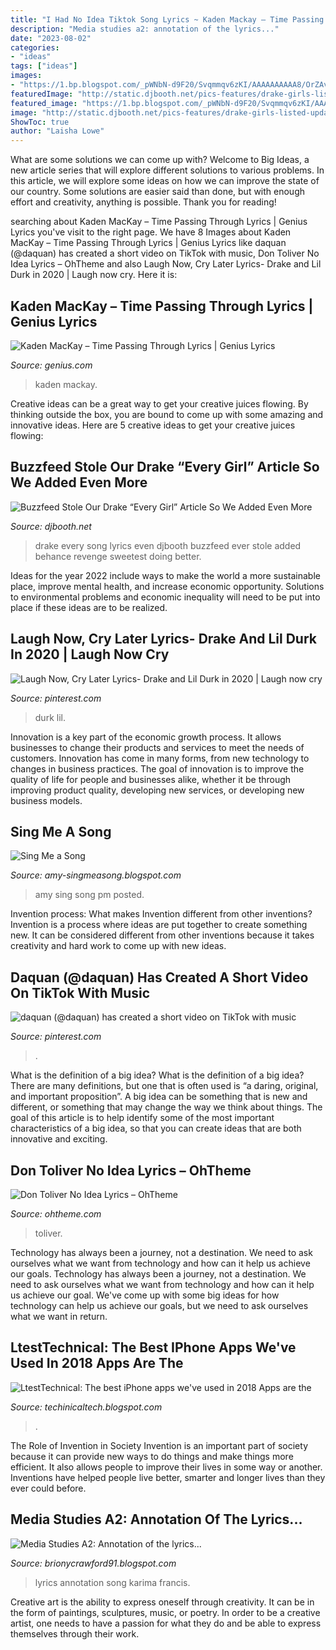 ```yaml
---
title: "I Had No Idea Tiktok Song Lyrics ~ Kaden Mackay – Time Passing Through Lyrics"
description: "Media studies a2: annotation of the lyrics..."
date: "2023-08-02"
categories:
- "ideas"
tags: ["ideas"]
images:
- "https://1.bp.blogspot.com/_pWNbN-d9F20/Svqmmqv6zKI/AAAAAAAAAA8/OrZAvzZij3w/s400/Again+the+lyrics.jpg"
featuredImage: "http://static.djbooth.net/pics-features/drake-girls-listed-update.jpg"
featured_image: "https://1.bp.blogspot.com/_pWNbN-d9F20/Svqmmqv6zKI/AAAAAAAAAA8/OrZAvzZij3w/s400/Again+the+lyrics.jpg"
image: "http://static.djbooth.net/pics-features/drake-girls-listed-update.jpg"
ShowToc: true
author: "Laisha Lowe"
---
```



What are some solutions we can come up with?
Welcome to Big Ideas, a new article series that will explore different solutions to various problems. In this article, we will explore some ideas on how we can improve the state of our country. Some solutions are easier said than done, but with enough effort and creativity, anything is possible. Thank you for reading!

	

		
searching about Kaden MacKay – Time Passing Through Lyrics | Genius Lyrics you've visit to the right page. We have 8 Images about Kaden MacKay – Time Passing Through Lyrics | Genius Lyrics like daquan (@daquan) has created a short video on TikTok with music, Don Toliver No Idea Lyrics – OhTheme and also Laugh Now, Cry Later Lyrics- Drake and Lil Durk in 2020 | Laugh now cry. Here it is:
		
    
## Kaden MacKay – Time Passing Through Lyrics | Genius Lyrics

<img loading=lazy src="https://images.genius.com/avatars/medium/36cdf89455a1a5fc560f0efbd86d020e" onerror="this.onerror=null;this.src='https://tse2.mm.bing.net/th?id=OIP.AOIu0S1wwV4xymcobaweFQAAAA&amp;pid=15.1';" alt="Kaden MacKay – Time Passing Through Lyrics | Genius Lyrics">

_Source: genius.com_

>kaden mackay. 

	

Creative ideas can be a great way to get your creative juices flowing. By thinking outside the box, you are bound to come up with some amazing and innovative ideas. Here are 5 creative ideas to get your creative juices flowing: 

    
## Buzzfeed Stole Our Drake “Every Girl” Article So We Added Even More

<img loading=lazy src="http://static.djbooth.net/pics-features/drake-girls-listed-update.jpg" onerror="this.onerror=null;this.src='https://tse3.mm.bing.net/th?id=OIP.pRr-VvDp7z1AnOA7bIEzagHaHa&amp;pid=15.1';" alt="Buzzfeed Stole Our Drake “Every Girl” Article So We Added Even More">

_Source: djbooth.net_

>drake every song lyrics even djbooth buzzfeed ever stole added behance revenge sweetest doing better. 

	

Ideas for the year 2022 include ways to make the world a more sustainable place, improve mental health, and increase economic opportunity. Solutions to environmental problems and economic inequality will need to be put into place if these ideas are to be realized.

    
## Laugh Now, Cry Later Lyrics- Drake And Lil Durk In 2020 | Laugh Now Cry

<img loading=lazy src="https://i.pinimg.com/originals/7d/c1/68/7dc168239ae1c165fff4fdf5cd8f77ec.png" onerror="this.onerror=null;this.src='https://tse3.mm.bing.net/th?id=OIP.DbsotHaBj7X8CIJFtDyVgQHaLE&amp;pid=15.1';" alt="Laugh Now, Cry Later Lyrics- Drake and Lil Durk in 2020 | Laugh now cry">

_Source: pinterest.com_

>durk lil. 

	

Innovation is a key part of the economic growth process. It allows businesses to change their products and services to meet the needs of customers. Innovation has come in many forms, from new technology to changes in business practices. The goal of innovation is to improve the quality of life for people and businesses alike, whether it be through improving product quality, developing new services, or developing new business models.

    
## Sing Me A Song

<img loading=lazy src="http://4.bp.blogspot.com/-2Mc2r2-IBjc/TWixgO-hRhI/AAAAAAAAB7w/jE5DLB9Aeds/s1600/332.JPG" onerror="this.onerror=null;this.src='https://tse3.mm.bing.net/th?id=OIP.qJHbX19KfSOZ1_D5bRn7zQHaE6&amp;pid=15.1';" alt="Sing Me a Song">

_Source: amy-singmeasong.blogspot.com_

>amy sing song pm posted. 

	

Invention process: What makes Invention different from other inventions?
Invention is a process where ideas are put together to create something new. It can be considered different from other inventions because it takes creativity and hard work to come up with new ideas.

    
## Daquan (@daquan) Has Created A Short Video On TikTok With Music

<img loading=lazy src="https://i.pinimg.com/236x/19/f9/24/19f924bbab849b2dc9556fc7f88aab3d.jpg?nii=t" onerror="this.onerror=null;this.src='https://tse3.mm.bing.net/th?id=OIP.FAd5HlE70ocr2gASeZC_AQAAAA&amp;pid=15.1';" alt="daquan (@daquan) has created a short video on TikTok with music">

_Source: pinterest.com_

>. 

	

What is the definition of a big idea?
What is the definition of a big idea? There are many definitions, but one that is often used is “a daring, original, and important proposition”. A big idea can be something that is new and different, or something that may change the way we think about things. The goal of this article is to help identify some of the most important characteristics of a big idea, so that you can create ideas that are both innovative and exciting.

    
## Don Toliver No Idea Lyrics – OhTheme

<img loading=lazy src="https://i0.wp.com/i.ytimg.com/vi/VJVxtsz4FXc/maxresdefault.jpg?resize=650,400" onerror="this.onerror=null;this.src='https://tse1.mm.bing.net/th?id=OIP.aHJQkq_JFImVLyg_xyjXGQHaEK&amp;pid=15.1';" alt="Don Toliver No Idea Lyrics – OhTheme">

_Source: ohtheme.com_

>toliver. 

	

Technology has always been a journey, not a destination. We need to ask ourselves what we want from technology and how can it help us achieve our goals.
Technology has always been a journey, not a destination. We need to ask ourselves what we want from technology and how can it help us achieve our goal. We've come up with some big ideas for how technology can help us achieve our goals, but we need to ask ourselves what we want in return.

    
## LtestTechnical: The Best IPhone Apps We&#039;ve Used In 2018 Apps Are The

<img loading=lazy src="https://lh3.googleusercontent.com/proxy/rRjeAuIv_z9SqtwElKYGUA1OIy8cHXf3aLi7QsAoUIw5TI2QVNJj89woLXK4e9JHfZt7GzPD621nvjAZLvY1R19mIEd-jAsAbngpMm9V6A%3ds0-d" onerror="this.onerror=null;this.src='https://tse2.mm.bing.net/th?id=OIP.VmJ3A_4oawkCJQn2m6DwyQHaEK&amp;pid=15.1';" alt="LtestTechnical: The best iPhone apps we&#039;ve used in 2018 Apps are the">

_Source: techinicaltech.blogspot.com_

>. 

	

The Role of Invention in Society
Invention is an important part of society because it can provide new ways to do things and make things more efficient. It also allows people to improve their lives in some way or another. Inventions have helped people live better, smarter and longer lives than they ever could before.

    
## Media Studies A2: Annotation Of The Lyrics...

<img loading=lazy src="https://1.bp.blogspot.com/_pWNbN-d9F20/Svqmmqv6zKI/AAAAAAAAAA8/OrZAvzZij3w/s400/Again+the+lyrics.jpg" onerror="this.onerror=null;this.src='https://tse2.mm.bing.net/th?id=OIP.Fntllun0o4QF3S1KF0V4-AAAAA&amp;pid=15.1';" alt="Media Studies A2: Annotation of the lyrics...">

_Source: brionycrawford91.blogspot.com_

>lyrics annotation song karima francis. 

	

Creative art is the ability to express oneself through creativity. It can be in the form of paintings, sculptures, music, or poetry. In order to be a creative artist, one needs to have a passion for what they do and be able to express themselves through their work.


